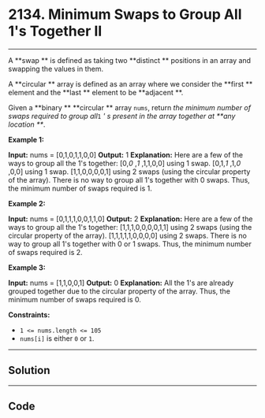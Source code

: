 # 2134. Minimum Swaps to Group All 1's Together II

---

A **swap ** is defined as taking two **distinct ** positions in an array and swapping the values in them.

A **circular ** array is defined as an array where we consider the **first ** element and the **last ** element to be **adjacent **.

Given a **binary ** **circular ** array `nums`, return _the minimum number of swaps required to group all_`1` _' s present in the array together at **any location **_.

 

**Example 1:**


**Input:** nums = [0,1,0,1,1,0,0]
**Output:** 1
**Explanation:** Here are a few of the ways to group all the 1's together:
[0,_0_ ,_1_ ,1,1,0,0] using 1 swap.
[0,1,_1_ ,1,_0_ ,0,0] using 1 swap.
[1,1,0,0,0,0,1] using 2 swaps (using the circular property of the array).
There is no way to group all 1's together with 0 swaps.
Thus, the minimum number of swaps required is 1.


**Example 2:**


**Input:** nums = [0,1,1,1,0,0,1,1,0]
**Output:** 2
**Explanation:** Here are a few of the ways to group all the 1's together:
[1,1,1,0,0,0,0,1,1] using 2 swaps (using the circular property of the array).
[1,1,1,1,1,0,0,0,0] using 2 swaps.
There is no way to group all 1's together with 0 or 1 swaps.
Thus, the minimum number of swaps required is 2.


**Example 3:**


**Input:** nums = [1,1,0,0,1]
**Output:** 0
**Explanation:** All the 1's are already grouped together due to the circular property of the array.
Thus, the minimum number of swaps required is 0.


 

**Constraints:**

  * `1 <= nums.length <= 105`
  * `nums[i]` is either `0` or `1`.

---

## Solution



---

## Code
```python


```
